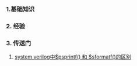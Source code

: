 ### 1.基础知识
### 2. 经验
### 3. 传送门
1. [system verilog中$psprintf() 和 $sformatf()的区别](https://blog.csdn.net/qq_39524121/article/details/134271581)
